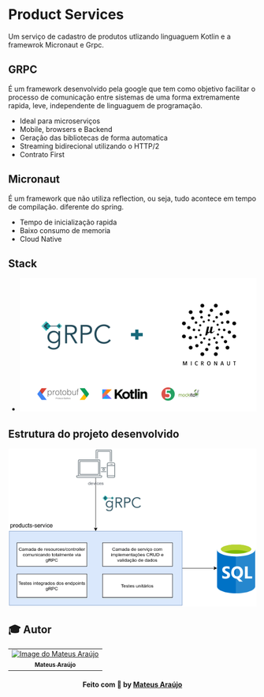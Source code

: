 # Product Services
Um serviço de cadastro de produtos utlizando linguaguem Kotlin e a framewrok Micronaut e Grpc.

## GRPC
É um framework desenvolvido pela google que tem como objetivo facilitar o processo de comunicação entre sistemas de uma forma extremamente rapida, leve, independente de linguaguem de programação.
* Ideal para microserviços
* Mobile, browsers e Backend
* Geração das bibliotecas de forma automatica
* Streaming bidirecional utilizando o HTTP/2
* Contrato First

## Micronaut
É um framework que não utiliza reflection, ou seja, tudo acontece em tempo de compilação. diferente do spring.
* Tempo de inicialização rapida 
* Baixo consumo de memoria
* Cloud Native

## Stack
- <img src="./img/stack.png" alt="Apresentação do curso"/>
## Estrutura do projeto desenvolvido

<img src="./img/project.png" alt="Estrutura do projeto"/>

## :mortar_board: Autor
<table align="center">
    <tr>
        <td align="center">
            <a href="https://github.com/teteusAraujo">
                <img src="https://avatars2.githubusercontent.com/u/60048274?s=460&u=a7f56af7dbe7d6338401d5b256fba528d8f0400b&v=4" width="150px;" alt="Image do Mateus Araújo" />
                <br />
                <sub><b>Mateus Araújo</b></sub>
            </a>
        </td>    
    </tr>
</table>
<h4 align="center">
   Feito com 💜 by  <a href="https://www.linkedin.com/in/mateusaraujobarros/" target="_blank"> Mateus Araújo </a>
</h4>
